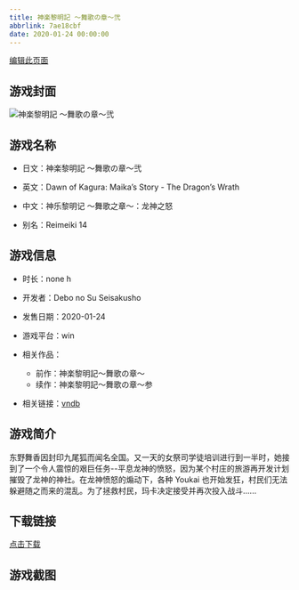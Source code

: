 ```yaml
---
title: 神楽黎明記 ～舞歌の章～弐
abbrlink: 7ae18cbf
date: 2020-01-24 00:00:00
---
```

[编辑此页面](https://github.com/ACG-3/ADV3-source/blob/main/source/_posts/games/%E7%A5%9E%E6%A5%BD%E9%BB%8E%E6%98%8E%E8%A8%98%20%EF%BD%9E%E8%88%9E%E6%AD%8C%E3%81%AE%E7%AB%A0%EF%BD%9E%E5%BC%90.md)

## 游戏封面

![神楽黎明記 ～舞歌の章～弐](https://pan.timero.xyz/d/onedrive/img_lib_001/%E7%A5%9E%E6%A5%BD%E9%BB%8E%E6%98%8E%E8%A8%98%20%EF%BD%9E%E8%88%9E%E6%AD%8C%E3%81%AE%E7%AB%A0%EF%BD%9E%E5%BC%90_cover.avif)


## 游戏名称

- 日文：神楽黎明記 ～舞歌の章～弐
- 英文：Dawn of Kagura: Maika’s Story - The Dragon’s Wrath
- 中文：神乐黎明记 ～舞歌之章～：龙神之怒

- 别名：Reimeiki 14


## 游戏信息

- 时长：none h
- 开发者：Debo no Su Seisakusho
- 发售日期：2020-01-24
- 游戏平台：win
- 相关作品：
   - 前作：神楽黎明記～舞歌の章～
   - 续作：神楽黎明記～舞歌の章～参

- 相关链接：[vndb](https://vndb.org/v27118)


## 游戏简介

东野舞香因封印九尾狐而闻名全国。又一天的女祭司学徒培训进行到一半时，她接到了一个令人震惊的艰巨任务--平息龙神的愤怒，因为某个村庄的旅游再开发计划摧毁了龙神的神社。在龙神愤怒的煽动下，各种 Youkai 也开始发狂，村民们无法躲避随之而来的混乱。为了拯救村民，玛卡决定接受并再次投入战斗......




## 下载链接

[点击下载](https://pan.timero.xyz/onedrive/adv_lib_001/%E7%A5%9E%E6%A5%BD%E9%BB%8E%E6%98%8E%E8%A8%98%20%EF%BD%9E%E8%88%9E%E6%AD%8C%E3%81%AE%E7%AB%A0%EF%BD%9E%E5%BC%90)


## 游戏截图


